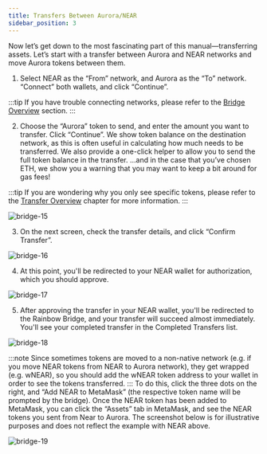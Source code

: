 ```yaml
---
title: Transfers Between Aurora/NEAR
sidebar_position: 3
---
```


Now let’s get down to the most fascinating part of this manual—transferring assets.
Let’s start with a transfer between Aurora and NEAR networks and move Aurora tokens between them.
 
1. Select NEAR as the “From” network, and Aurora as the “To” network. “Connect” both wallets, and click “Continue”. 

:::tip
If you have trouble connecting networks, please refer to the [Bridge Overview](bridge-overview) section.
:::

2. Choose the “Aurora” token to send, and enter the amount you want to transfer. Click “Continue”.
We show token balance on the destination network, as this is often useful in calculating how much needs to be transferred.
We also provide a one-click helper to allow you to send the full token balance in the transfer.
...and in the case that you’ve chosen ETH, we show you a warning that you may want to keep a bit around for gas fees!

:::tip
If you are wondering why you only see specific tokens, please refer to the [Transfer Overview](transfer-overview) chapter for more information.
:::

![bridge-15](/img/15.png)

3. On the next screen, check the transfer details, and click “Confirm Transfer”.

![bridge-16](/img/16.png)

4. At this point, you'll be redirected to your NEAR wallet for authorization, which you should  approve.

![bridge-17](/img/17.png)

5. After approving the transfer in your NEAR wallet, you'll be redirected to the Rainbow Bridge, and your transfer will succeed almost immediately. You'll see your completed transfer in the Completed Transfers list.

![bridge-18](/img/18.png)

:::note
Since sometimes tokens are moved to a non-native network (e.g. if you move NEAR tokens from NEAR to Aurora network), they get wrapped (e.g. wNEAR), so you should add the wNEAR token address to your wallet in order to see the tokens transferred.
:::
To do this, click the three dots on the right, and “Add NEAR to MetaMask” (the respective token name will be prompted by the bridge). Once the NEAR token has been added to MetaMask, you can click the “Assets” tab in MetaMask, and see the NEAR tokens you sent from Near to Aurora.
The screenshot below is for illustrative purposes and does not reflect the example with NEAR above.

![bridge-19](/img/19.png)
